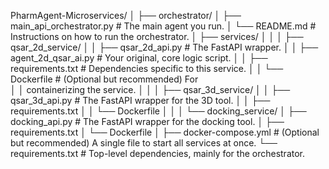 PharmAgent-Microservices/
│
├── orchestrator/
│   ├── main_api_orchestrator.py      # The main agent you run.
│   └── README.md                     # Instructions on how to run the orchestrator.
│
├── services/
│   │
│   ├── qsar_2d_service/
│   │   ├── qsar_2d_api.py            # The FastAPI wrapper.
│   │   ├── agent_2d_qsar_ai.py       # Your original, core logic script.
│   │   ├── requirements.txt          # Dependencies specific to this service.
│   │   └── Dockerfile                # (Optional but recommended) For     
│   │                                 containerizing the service.
│   │
│   ├── qsar_3d_service/
│   │   ├── qsar_3d_api.py            # The FastAPI wrapper for the 3D tool.
│   │   ├── requirements.txt
│   │   └── Dockerfile
│   │
│   └── docking_service/
│       ├── docking_api.py            # The FastAPI wrapper for the docking tool.
│       ├── requirements.txt
│       └── Dockerfile
│
├── docker-compose.yml                # (Optional but recommended) A single file to start all services at once.
└── requirements.txt                  # Top-level dependencies, mainly for the orchestrator.